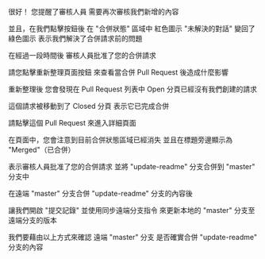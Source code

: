 很好！
您提醒了審核人員
需要再次審核我們新增的內容

並且，在我們點擊按鈕後
在 "合併狀態" 區域中
紅色圖示 "未解決的對話" 變回了綠色圖示
表示我們解決了合併請求前的問題

在經過一段時間後
審核人員批准了您的合併請求

請您點擊重新整理頁面按鈕
來查看當合併 Pull Request 後造成什麼影響

重新整理後
您會發現在 Pull Request 列表中
Open 分頁已經沒有我們創建的請求

這個請求被移動到了 Closed 分頁
表示它已完成合併

請點擊這個 Pull Request 來進入詳細頁面

在頁面中，您會注意到目前合併狀態區域已經消失
並且在標題旁邊顯示為 "Merged"（已合併）

表示審核人員批准了您的合併請求
並將 "update-readme" 分支合併到 "master" 分支中

在遠端 "master" 分支合併 "update-readme" 分支的內容後

讓我們開啟 "提交記錄"
並使用同步遠端分支指令
來更新本地的 "master" 分支至遠端分支的版本

我們要藉由以上方式來確認
遠端 "master" 分支
是否確實合併 "update-readme" 分支的內容